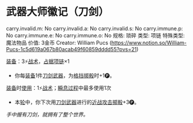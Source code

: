 # 武器大师徽记（刀剑）

carry.invalid.m: No
carry.invalid.a: No
carry.invalid.s: No
carry.immune.p: No
carry.immune.e: No
carry.immune.o: No
规格: 琐碎
类型: 项链
特殊类型: 魔法物品
价值: 3金币
Creator: William Pucs (https://www.notion.so/William-Pucs-1c5d619a067b80acab49f60859dddd55?pvs=21)

<aside>

[装备](https://www.notion.so/1b3d619a067b80f99057fe3412922dd5?pvs=21)：3⚡️[战术](https://www.notion.so/1b3d619a067b8051b6eaffd160aee01c?pvs=21)，[占据](https://www.notion.so/1b3d619a067b8021ba8fe7cef8b96857?pvs=21)[项链](https://www.notion.so/1b3d619a067b805291a4d91d9bc68a65?pvs=21)×1

- 你每[装备](https://www.notion.so/1b3d619a067b80f99057fe3412922dd5?pvs=21)1件[刀剑武器](https://www.notion.so/1b3d619a067b801da1a9e7ac16832999?pvs=21)，为[格挡](https://www.notion.so/1b4d619a067b803faa0fe2c3dd8fedee?pvs=21)[掷骰](https://www.notion.so/1b3d619a067b80f89c53e38483e535c4?pvs=21)时+1🅟。
</aside>

<aside>

[装备](https://www.notion.so/1b3d619a067b80f99057fe3412922dd5?pvs=21)时[使用](https://www.notion.so/1b3d619a067b80bbbbacd6817c707325?pvs=21)：1⚡️[战术](https://www.notion.so/1b3d619a067b8051b6eaffd160aee01c?pvs=21)；[瞬息过程](https://www.notion.so/1b3d619a067b80aaa52efa8a891fe3ad?pvs=21)中最多使用1次

- 本[轮](https://www.notion.so/1b3d619a067b80aeb62df5a99bfb8a82?pvs=21)中，你下次用[刀剑武器](https://www.notion.so/1b3d619a067b801da1a9e7ac16832999?pvs=21)进行的[近战攻击](https://www.notion.so/1b4d619a067b80eda8b0facbba0c7b1a?pvs=21)[掷骰](https://www.notion.so/1b3d619a067b80f89c53e38483e535c4?pvs=21)+3🅟。
</aside>

*手中握有刀剑，就拥有了整个世界。*